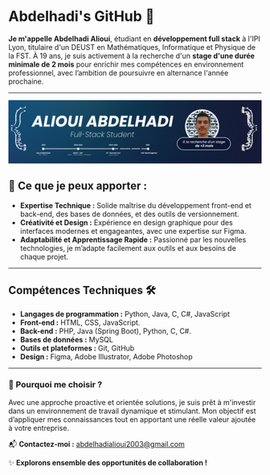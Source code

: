# Abdelhadi's GitHub 👋

**Je m'appelle Abdelhadi Alioui**, étudiant en **développement full stack** à l'IPI Lyon, titulaire d'un DEUST en Mathématiques, Informatique et Physique de la FST. À 19 ans, je suis activement à la recherche d'un **stage d'une durée minimale de 2 mois** pour enrichir mes compétences en environnement professionnel, avec l’ambition de poursuivre en alternance l'année prochaine.

---
![Bannière](https://github.com/abdelhadii12/abdelhadii12/blob/main/banner-abdelhadi---github.png?raw=true)

## 🌟 Ce que je peux apporter :

- **Expertise Technique :** Solide maîtrise du développement front-end et back-end, des bases de données, et des outils de versionnement.
- **Créativité et Design :** Expérience en design graphique pour des interfaces modernes et engageantes, avec une expertise sur Figma.
- **Adaptabilité et Apprentissage Rapide :** Passionné par les nouvelles technologies, je m’adapte facilement aux outils et aux besoins de chaque projet.

---

## Compétences Techniques 🛠️
- **Langages de programmation :** Python, Java, C, C#, JavaScript
- **Front-end :** HTML, CSS, JavaScript.  
- **Back-end :** PHP, Java (Spring Boot), Python, C, C#.
- **Bases de données :** MySQL  
- **Outils et plateformes :** Git, GitHub  
- **Design :** Figma, Adobe Illustrator, Adobe Photoshop

---

### 💼 Pourquoi me choisir ?

Avec une approche proactive et orientée solutions, je suis prêt à m'investir dans un environnement de travail dynamique et stimulant. Mon objectif est d’appliquer mes connaissances tout en apportant une réelle valeur ajoutée à votre entreprise.

📬 **Contactez-moi :** abdelhadialioui2003@gmail.com

✨ **Explorons ensemble des opportunités de collaboration !**
